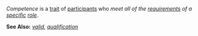 *Competence* is a [trait](https://github.com/gcassel/Modular-Organization-Terminology/blob/master/terms/trait.md) of [participants](https://github.com/gcassel/Modular-Organization-Terminology/blob/master/terms/participate.md) who *meet all of the [requirements](https://github.com/gcassel/Modular-Organization-Terminology/blob/master/terms/requirement.md) of a [specific](https://github.com/gcassel/Modular-Organization-Terminology/blob/master/terms/specific.md) [role](https://github.com/gcassel/Modular-Organization-Terminology/blob/master/terms/role.md)*.

**See Also:** *[valid](https://github.com/gcassel/Modular-Organization-Terminology/blob/master/terms/valid.md)*, *[qualification](https://github.com/gcassel/Modular-Organization-Terminology/blob/master/terms/qualification.md)*
